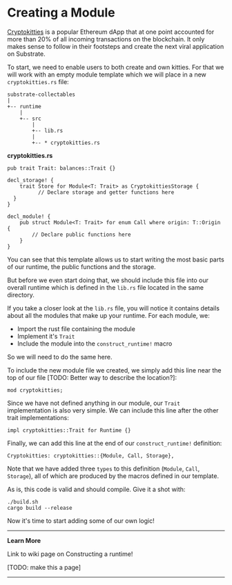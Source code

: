 Creating a Module
===

[Cryptokitties](https://www.cryptokitties.co/) is a popular Ethereum dApp that at one point accounted for more than 20% of all incoming transactions on the blockchain. It only makes sense to follow in their footsteps and create the next viral application on Substrate.

To start, we need to enable users to both create and own kitties. For that we will work with an empty module template which we will place in a new `cryptokitties.rs` file:

```
substrate-collectables
|
+-- runtime
    |  
    +-- src
        |
        +-- lib.rs
        |
        +-- * cryptokitties.rs
```

**cryptokitties<span>.</span>rs**

```
pub trait Trait: balances::Trait {}

decl_storage! {
    trait Store for Module<T: Trait> as CryptokittiesStorage {
          // Declare storage and getter functions here
  }
}

decl_module! {
    pub struct Module<T: Trait> for enum Call where origin: T::Origin {
        // Declare public functions here
    }
}
```

You can see that this template allows us to start writing the most basic parts of our runtime, the public functions and the storage.

But before we even start doing that, we should include this file into our overall runtime which is defined in the `lib.rs` file located in the same directory.

If you take a closer look at the `lib.rs` file, you will notice it contains details about all the modules that make up your runtime. For each module, we:

 - Import the rust file containing the module
 - Implement it's `Trait`
 - Include the module into the `construct_runtime!` macro

 So we will need to do the same here.

 To include the new module file we created, we simply add this line near the top of our file [TODO: Better way to describe the location?]:

 ```
 mod cryptokitties;
 ```

Since we have not defined anything in our module, our `Trait` implementation is also very simple. We can include this line after the other trait implementations:

```
impl cryptokitties::Trait for Runtime {}
```

Finally, we can add this line at the end of our `construct_runtime!` definition:

```
Cryptokitties: cryptokitties::{Module, Call, Storage},
```

Note that we have added three `types` to this definition (`Module`, `Call`, `Storage`), all of which are produced by the macros defined in our template.

As is, this code is valid and should compile. Give it a shot with:

```
./build.sh
cargo build --release
```

Now it's time to start adding some of our own logic!

---
**Learn More**

Link to wiki page on Constructing a runtime!

[TODO: make this a page]

---